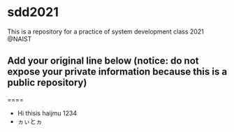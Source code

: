 # sdd2021
This is a repository for a practice of system development class 2021 @NAIST
## Add your original line below (notice: do not expose your private information because this is a public repository)
====
* Hi thisis haijmu 1234
* ヵぃとヵ
